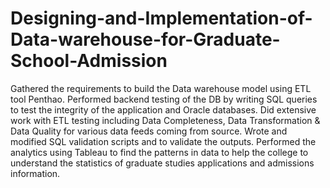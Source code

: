 # Designing-and-Implementation-of-Data-warehouse-for-Graduate-School-Admission
Gathered the requirements to build the Data warehouse model using ETL tool Penthao. Performed backend testing of the DB by writing SQL queries to test the integrity of the application and Oracle databases. Did extensive work with ETL testing including Data Completeness, Data Transformation &amp; Data Quality for various data feeds coming from source. Wrote and modified SQL validation scripts and to validate the outputs. Performed the analytics using Tableau to find the patterns in data to help the college to understand the statistics of graduate studies applications and admissions information.
